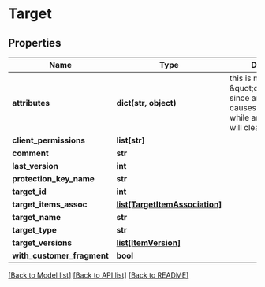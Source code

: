 # Target

## Properties
Name | Type | Description | Notes
------------ | ------------- | ------------- | -------------
**attributes** | **dict(str, object)** | this is not \&quot;omitempty\&quot; since an empty value causes no update while an empty map will clear the attributes | [optional] 
**client_permissions** | **list[str]** |  | [optional] 
**comment** | **str** |  | [optional] 
**last_version** | **int** |  | [optional] 
**protection_key_name** | **str** |  | [optional] 
**target_id** | **int** |  | [optional] 
**target_items_assoc** | [**list[TargetItemAssociation]**](TargetItemAssociation.md) |  | [optional] 
**target_name** | **str** |  | [optional] 
**target_type** | **str** |  | [optional] 
**target_versions** | [**list[ItemVersion]**](ItemVersion.md) |  | [optional] 
**with_customer_fragment** | **bool** |  | [optional] 

[[Back to Model list]](../README.md#documentation-for-models) [[Back to API list]](../README.md#documentation-for-api-endpoints) [[Back to README]](../README.md)


